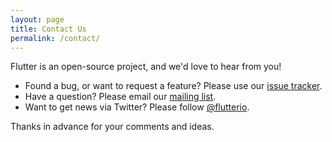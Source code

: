 ```yaml
---
layout: page
title: Contact Us
permalink: /contact/
---
```


Flutter is an open-source project, and we'd love to hear from you!

* Found a bug, or want to request a feature? Please use our
  [issue tracker](https://github.com/flutter/flutter/issues/new).
* Have a question? Please email our
  [mailing list](mailto:flutter-dev@googlegroups.com).
* Want to get news via Twitter? Please
  follow [@flutterio](https://twitter.com/flutterio).

Thanks in advance for your comments and ideas.